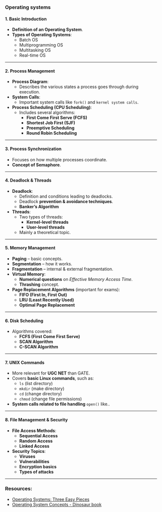 ### Operating systems

#### **1. Basic Introduction**
- **Definition of an Operating System**.
- **Types of Operating Systems**:
  - Batch OS
  - Multiprogramming OS
  - Multitasking OS
  - Real-time OS

---

#### **2. Process Management**
- **Process Diagram**:
  - Describes the various states a process goes through during execution.
- **System Calls**:
  - Important system calls like `fork()` and `kernel system calls`.
- **Process Scheduling (CPU Scheduling)**:
  - Includes several algorithms:
    - **First Come First Serve (FCFS)**
    - **Shortest Job First (SJF)**
    - **Preemptive Scheduling**
    - **Round Robin Scheduling**

---

#### **3. Process Synchronization**
- Focuses on how multiple processes coordinate.
- **Concept of Semaphore**.

---

#### **4. Deadlock & Threads**
- **Deadlock**:
  - Definition and conditions leading to deadlocks.
  - Deadlock **prevention & avoidance techniques**.
  - **Banker’s Algorithm**
- **Threads**:
  - Two types of threads:
    - **Kernel-level threads**
    - **User-level threads**
  - Mainly a theoretical topic.

---

#### **5. Memory Management**
- **Paging** – basic concepts.
- **Segmentation** – how it works.
- **Fragmentation** – internal & external fragmentation.
- **Virtual Memory**:
  - **Numerical questions** on *Effective Memory Access Time*.
  - **Thrashing** concept.
- **Page Replacement Algorithms** (important for exams):
  - **FIFO (First In, First Out)**
  - **LRU (Least Recently Used)**
  - **Optimal Page Replacement**

---

#### **6. Disk Scheduling**
- Algorithms covered:
  - **FCFS (First Come First Serve)**
  - **SCAN Algorithm**
  - **C-SCAN Algorithm**

---

#### **7. UNIX Commands**
- More relevant for **UGC NET** than GATE.
- Covers **basic Linux commands**, such as:
  - `ls` (list directory)
  - `mkdir` (make directory)
  - `cd` (change directory)
  - `chmod` (change file permissions)
- **System calls related to file handling** `open()` like..

---

#### **8. File Management & Security**
- **File Access Methods**:
  - **Sequential Access**
  - **Random Access**
  - **Linked Access**
- **Security Topics**:
  - **Viruses**
  - **Vulnerabilities**
  - **Encryption basics**
  - **Types of attacks**

---

### Resources:
- [Operating Systems: Three Easy Pieces](https://pages.cs.wisc.edu/~remzi/OSTEP/)
- [Operating System Concepts - Dinosaur book](https://g.co/kgs/AyUiQ9T)
